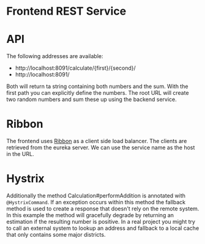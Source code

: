 # Frontend REST Service

# API

The following addresses are available:
- http://localhost:8091/calculate/{first}/{second}/
- http://localhost:8091/

Both will return ta string containing both numbers and the sum.
With the first path you can explicitly define the numbers.
The root URL will create two random numbers and sum these up using the backend service.

# Ribbon

The frontend uses [Ribbon](http://cloud.spring.io/spring-cloud-static/spring-cloud-netflix/1.3.5.RELEASE/multi/multi_spring-cloud-ribbon.html) as a client side load balancer. The clients are retrieved from the eureka server.
We can use the service name as the host in the URL.

# Hystrix

Additionally the method Calculation#performAddition is annotated with `@HystrixCommand`. If an exception occurs within this method the fallback method is used to create a response that doesn't rely on the remote system. In this example the method will gracefully degrade by returning an estimation if the resulting number is positive. In a real project you might try to call an external system to lookup an address and fallback to a local cache that only contains some major districts. 